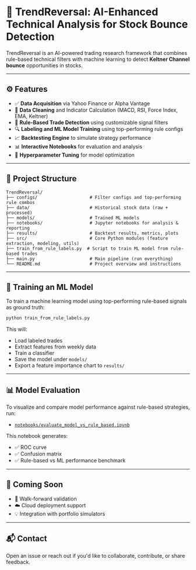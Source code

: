 # 🔁 TrendReversal: AI-Enhanced Technical Analysis for Stock Bounce Detection

TrendReversal is an AI-powered trading research framework that combines rule-based technical filters with machine learning to detect **Keltner Channel bounce** opportunities in stocks.

---

## ⚙️ Features

- ✅ **Data Acquisition** via Yahoo Finance or Alpha Vantage
- 🧼 **Data Cleaning** and Indicator Calculation (MACD, RSI, Force Index, EMA, Keltner)
- 🧠 **Rule-Based Trade Detection** using customizable signal filters
- 🔍 **Labeling and ML Model Training** using top-performing rule configs
- 📈 **Backtesting Engine** to simulate strategy performance
- 📊 **Interactive Notebooks** for evaluation and analysis
- 🧪 **Hyperparameter Tuning** for model optimization

---

## 📁 Project Structure

```text
TrendReversal/
├── configs/                    # Filter configs and top-performing rule combos
├── data/                       # Historical stock data (raw + processed)
├── models/                     # Trained ML models
├── notebooks/                  # Jupyter notebooks for analysis & reporting
├── results/                    # Backtest results, metrics, plots
├── src/                        # Core Python modules (feature extraction, modeling, utils)
├── train_from_rule_labels.py  # Script to train ML model from rule-based trades
├── main.py                     # Main pipeline (run everything)
└── README.md                   # Project overview and instructions
```

---

## 🧠 Training an ML Model

To train a machine learning model using top-performing rule-based signals as ground truth:

```bash
python train_from_rule_labels.py
```

This will:
- Load labeled trades
- Extract features from weekly data
- Train a classifier
- Save the model under `models/`
- Export a feature importance chart to `results/`

---

## 📊 Model Evaluation

To visualize and compare model performance against rule-based strategies, run:

- [`notebooks/evaluate_model_vs_rule_based.ipynb`](notebooks/evaluate_model_vs_rule_based.ipynb)

This notebook generates:
- ✅ ROC curve
- ✅ Confusion matrix
- ✅ Rule-based vs ML performance benchmark

---

## 📌 Coming Soon

- 📅 Walk-forward validation
- ☁️ Cloud deployment support
- 💡 Integration with portfolio simulators

---

## 📬 Contact

Open an issue or reach out if you'd like to collaborate, contribute, or share feedback.
